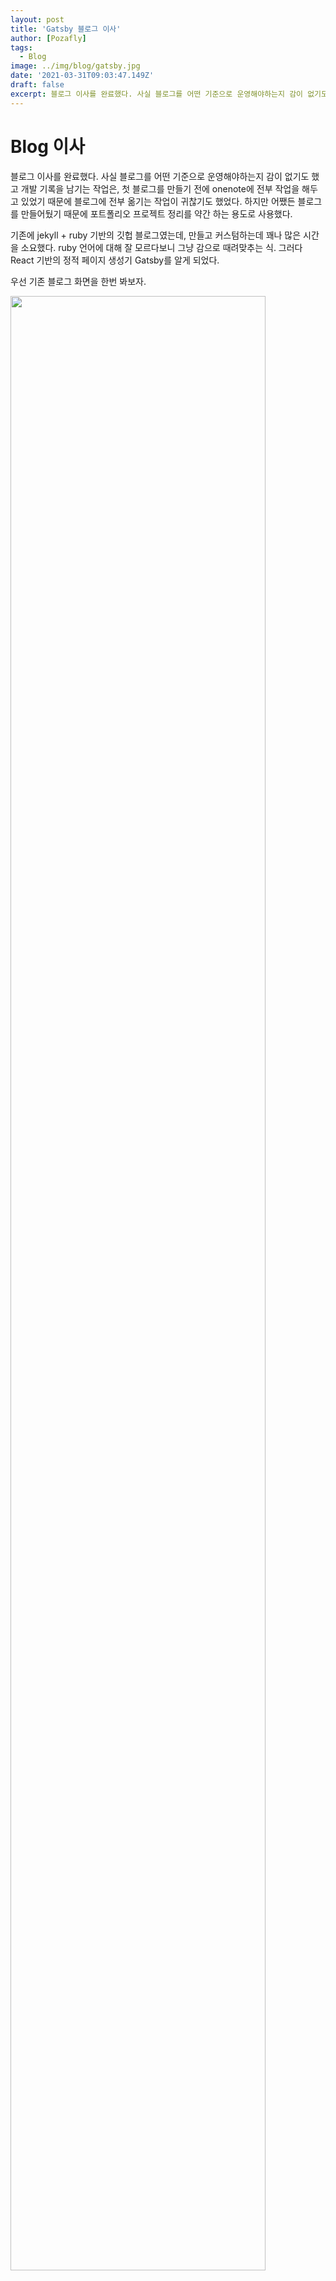 ```yaml
---
layout: post
title: 'Gatsby 블로그 이사'
author: [Pozafly]
tags:
  - Blog
image: ../img/blog/gatsby.jpg
date: '2021-03-31T09:03:47.149Z'
draft: false
excerpt: 블로그 이사를 완료했다. 사실 블로그를 어떤 기준으로 운영해야하는지 감이 없기도 했고 개발 기록을 남기는 작업은, 첫 블로그를 만들기 전에 onenote에 전부 작업을 해두고 있었기 때문에 블로그에 전부 옮기는 작업이 귀찮기도 했었다. 하지만 어쨌든 블로그를 만들어뒀기 때문에 포트폴리오 프로젝트 정리를 약간 하는 용도로 사용했다.
---
```


# Blog 이사

블로그 이사를 완료했다. 사실 블로그를 어떤 기준으로 운영해야하는지 감이 없기도 했고 개발 기록을 남기는 작업은, 첫 블로그를 만들기 전에 onenote에 전부 작업을 해두고 있었기 때문에 블로그에 전부 옮기는 작업이 귀찮기도 했었다. 하지만 어쨌든 블로그를 만들어뒀기 때문에 포트폴리오 프로젝트 정리를 약간 하는 용도로 사용했다.

기존에 jekyll + ruby 기반의 깃헙 블로그였는데, 만들고 커스텀하는데 꽤나 많은 시간을 소요했다. ruby 언어에 대해 잘 모르다보니 그냥 감으로 때려맞추는 식. 그러다 React 기반의 정적 페이지 생성기 Gatsby를 알게 되었다.

우선 기존 블로그 화면을 한번 봐보자.

<img src="https://user-images.githubusercontent.com/59427983/113080318-b133e680-9211-11eb-852c-1fad21cfcad5.png" width="90%" />

이렇게 생겼다. jekyll의 Minial Mistake 테마 기반으로 CSS를 수정해 커스텀 한 블로그다. 그래도 나름 열심히 꾸민 블로그였다. 욕심이 많아서 그런지 이곳저곳에 포인트를 넣다보니 생각보다 엄청 조잡해졌다.(글은 쓰지 않고 꾸미기만...)

React를 배우면서, 그래도 내가 아는 언어 기반의 블로그를 만드는게 앞으로 유지보수나, 글을 작성하는 접근성이 좋지 않을까해서 Gatsby 기반의 블로그를 만들기로 마음을 먹었다. 역시 겉모습이 마음에 들어야 접근성이 좋아지는 그런 느낌이다ㅋㅋㅋ 먼저 마음에 드는 테마를 골랐다. [이곳](https://www.gatsbyjs.com/starters/?)에서 볼 수 있다.

<br/>

## Gatsby

Gatsby는 공식 doc에 나와있듯 React기반 프레임워크다. React는 자신을 설명하기를 라이브러리라고 하는데, 확실히 Gatsby는 React 언어 기반, 내장 기술과 스택이 명확히 정해져있는 것 같다. 커스텀하다보니, react-router-dom을 쓰는게 아니라 `@reach/router` 라는 것을 사용한다. 사용법은 비슷한듯.

플러그인 확장성이 매우 좋다. 비교적 핫한 기술 스택을 가지고 있는 프레임워크라 그런지 플러그인도 잘되어있다. 많은 개발자들이 오픈소스에 기여하고 있다. 나도 언젠가는 오픈소스에 기여해 누군가에게 도움이 되면 참 좋겠다.

<img src="https://user-images.githubusercontent.com/59427983/113079618-5bab0a00-9210-11eb-85de-690b21d467a3.png" width="90%" />

내 블로그 첫 화면이다. 아주 깔끔하게 마음에 쏙 든다. 서버가 돌지 않고 자바스크립트로만 클라이언트단에서 처리하기 때문에 GraphQL을 사용해 페이지의 데이터를 조작하는 듯하다. 아주 재미있다.

<br/>

어쨌든, 내가 원하는 수준의 깔끔한 블로그가 만들어졌다. 이곳의 글도 풍성해지고, 내가 느끼는 것, 공부하는 것들도 풍성해지기를.
